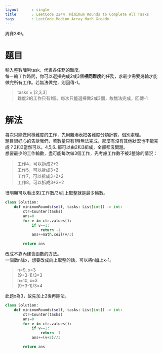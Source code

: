```yaml
---
layout      : single
title       : LeetCode 2244. Minimum Rounds to Complete All Tasks
tags 		: LeetCode Medium Array Math Greedy
---
```

周賽289。

# 題目
輸入整數陣列task，代表各任務的難度。  
每一輪工作時間，你可以選擇完成2或3個**相同難度**的任務，求最少需要幾輪才能做完所有工作。若無法做完，則回傳-1。

> tasks = [2,3,3]  
> 難度2的工作只有1個。每次只能選擇做2或3個，故無法完成，回傳-1

# 解法
每次只能做同樣難度的工作，先用雜湊表把各難度分類計數，個別處理。  
題目很好心的告訴我們，若數量只有1時無法完成，那麼有沒有其他狀況也不能完成？2和3當然可以，4,5,6..都可以由2和3組成，全部都沒問題。  
想要最少的工作輪數，盡可能每次做3個工作，先考慮工作數不被3整除的情況：  
> 工作4，可以拆成2+2  
> 工作5，可以拆成3+2  
> 工作7，可以拆成3+2+2  
> 工作8，可以拆成3+3+2  

很明顯可以看出來(工作數/3)向上取整就是最少輪數。

```python
class Solution:
    def minimumRounds(self, tasks: List[int]) -> int:
        ctr=Counter(tasks)
        ans=0
        for v in ctr.values():
            if v==1:
                return -1
            ans+=math.ceil(v/3)
            
        return ans
```

改成不靠內建含函數的方法。  
一個數n除x，想要改成向上取整的話，可以將n加上x-1。  
> n=9, x=3  
> (9+3-1)/3=3  
> n=10, x=3  
> (9+3-1)/3=4

此題x為3，故先加上2後再除法。

```python
class Solution:
    def minimumRounds(self, tasks: List[int]) -> int:
        ctr=Counter(tasks)
        ans=0
        for v in ctr.values():
            if v==1:
                return -1
            ans+=(v+2)//3
            
        return ans
```

